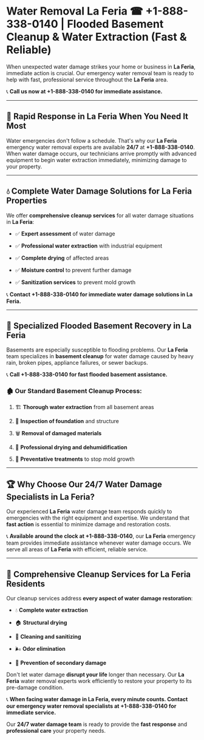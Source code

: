 # Water Removal La Feria ☎ +1-888-338-0140 | Flooded Basement Cleanup & Water Extraction (Fast & Reliable)

When unexpected water damage strikes your home or business in **La Feria**, immediate action is crucial. Our emergency water removal team is ready to help with fast, professional service throughout the **La Feria** area. 

📞 **Call us now at +1-888-338-0140 for immediate assistance.**
---
## 🚀 Rapid Response in La Feria When You Need It Most
Water emergencies don't follow a schedule. That's why our **La Feria** emergency water removal experts are available **24/7** at **+1-888-338-0140**. When water damage occurs, our technicians arrive promptly with advanced equipment to begin water extraction immediately, minimizing damage to your property.
---
## 💧 Complete Water Damage Solutions for La Feria Properties
We offer **comprehensive cleanup services** for all water damage situations in **La Feria**:
- ✅ **Expert assessment** of water damage  
- ✅ **Professional water extraction** with industrial equipment  
- ✅ **Complete drying** of affected areas  
- ✅ **Moisture control** to prevent further damage  
- ✅ **Sanitization services** to prevent mold growth  
📞 **Contact +1-888-338-0140 for immediate water damage solutions in La Feria.**
---
## 🌊 Specialized Flooded Basement Recovery in La Feria
Basements are especially susceptible to flooding problems. Our **La Feria** team specializes in **basement cleanup** for water damage caused by heavy rain, broken pipes, appliance failures, or sewer backups. 
📞 **Call +1-888-338-0140 for fast flooded basement assistance.**
### 🏚️ Our Standard Basement Cleanup Process:
1. 🏗️ **Thorough water extraction** from all basement areas  
2. 🔎 **Inspection of foundation** and structure  
3. 🗑️ **Removal of damaged materials**  
4. 💨 **Professional drying and dehumidification**  
5. 🚫 **Preventative treatments** to stop mold growth  
---
## 🏆 Why Choose Our 24/7 Water Damage Specialists in La Feria?
Our experienced **La Feria** water damage team responds quickly to emergencies with the right equipment and expertise. We understand that **fast action** is essential to minimize damage and restoration costs.
📞 **Available around the clock at +1-888-338-0140**, our **La Feria** emergency team provides immediate assistance whenever water damage occurs. We serve all areas of **La Feria** with efficient, reliable service.
---
## 🧹 Comprehensive Cleanup Services for La Feria Residents
Our cleanup services address **every aspect of water damage restoration**:
- 💧 **Complete water extraction**  
- 🏠 **Structural drying**  
- 🧼 **Cleaning and sanitizing**  
- 🌬️ **Odor elimination**  
- 🚫 **Prevention of secondary damage**  
Don't let water damage **disrupt your life** longer than necessary. Our **La Feria** water removal experts work efficiently to restore your property to its pre-damage condition.
📞 **When facing water damage in La Feria, every minute counts. Contact our emergency water removal specialists at +1-888-338-0140 for immediate service.**
Our **24/7 water damage team** is ready to provide the **fast response** and **professional care** your property needs.

